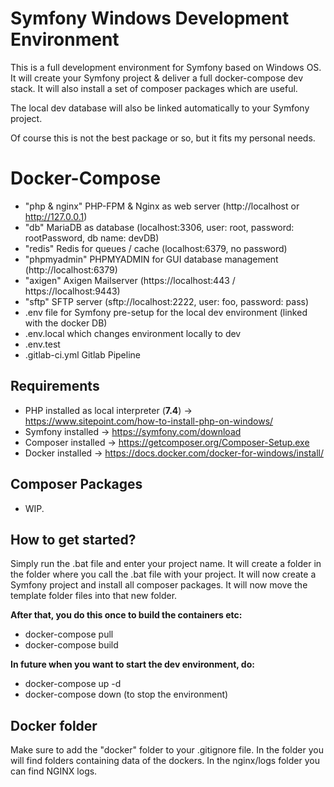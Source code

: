 # Symfony Windows Development Environment

This is a full development environment for Symfony based on Windows OS. It will create your Symfony project & deliver a full docker-compose dev stack. It will also install a set of composer packages which are useful.

The local dev database will also be linked automatically to your Symfony project.

Of course this is not the best package or so, but it fits my personal needs.

# Docker-Compose

- "php & nginx" PHP-FPM & Nginx as web server (http://localhost or http://127.0.0.1)
- "db" MariaDB as database (localhost:3306, user: root, password: rootPassword, db name: devDB)
- "redis" Redis for queues / cache (localhost:6379, no password)
- "phpmyadmin" PHPMYADMIN for GUI database management (http://localhost:6379)
- "axigen" Axigen Mailserver (https://localhost:443 / https://localhost:9443)
- "sftp" SFTP server (sftp://localhost:2222, user: foo, password: pass)
- .env file for Symfony pre-setup for the local dev environment (linked with the docker DB)
- .env.local which changes environment locally to dev
- .env.test
- .gitlab-ci.yml Gitlab Pipeline

## Requirements

- PHP installed as local interpreter (**7.4**) -> https://www.sitepoint.com/how-to-install-php-on-windows/
- Symfony installed -> https://symfony.com/download
- Composer installed -> https://getcomposer.org/Composer-Setup.exe
- Docker installed -> https://docs.docker.com/docker-for-windows/install/

## Composer Packages

- WIP.

## How to get started?

Simply run the .bat file and enter your project name. It will create a folder in the folder where you call the .bat file with your project. It will now create a Symfony project and install all composer packages. It will now move the template folder files into that new folder.

**After that, you do this once to build the containers etc:**
- docker-compose pull
- docker-compose build

**In future when you want to start the dev environment, do:**
- docker-compose up -d
- docker-compose down (to stop the environment)

## Docker folder
Make sure to add the "docker" folder to your .gitignore file.
In the folder you will find folders containing data of the dockers.
In the nginx/logs folder you can find NGINX logs.
